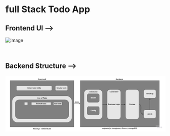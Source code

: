 # full Stack Todo App

## Frontend UI -->

![image](Capture.PNG) 

<br>

## Backend Structure -->
![image](Untitled.jpg)

<br>
<!-- 
### Tech Stack Used

<br>

## Frontend -
    1. React
    2. Tailwind CSS
    3. Axios

<br>

## Backend -
    1. Node.js - framework - express.js
    2. MongoDB - ODM - Mongoose -->
